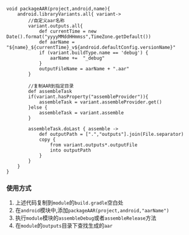 ```
void packageAAR(project,android,name){
    android.libraryVariants.all{ variant->
        //自定义aar名称
        variant.outputs.all{
            def currentTime = new Date().format("yyyyMMddHHmmss",TimeZone.getDefault())
            def aarName = "${name}_${currentTime}_v${android.defaultConfig.versionName}"
            if (variant.buildType.name == 'debug') {
                aarName +=  "_debug"
            }
            outputFileName = aarName + ".aar"
        }

        //复制AAR到指定目录
        def assembleTask
        if(variant.hasProperty("assembleProvider")){
            assembleTask = variant.assembleProvider.get()
        }else {
            assembleTask = variant.assemble
        }

        assembleTask.doLast { assemble ->
            def outputPath = [".","outputs"].join(File.separator)
            copy {
                from variant.outputs*.outputFile
                into outputPath
            }
        }
    }
}
```

### 使用方式
1. 上述代码复制到`module`的`build.gradle`空白处
2. 在`android`模块中,添加`packageAAR(project,android,"aarName")`
3. 执行`module`模块的`assembleDebug`或者`assembleRelease`方法
4. 在`module`的`outputs`目录下查找生成的`aar`

